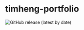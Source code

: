 # timheng-portfolio
![GitHub release (latest by date)](https://img.shields.io/github/v/release/TheBokiya/timheng-portfolio)

